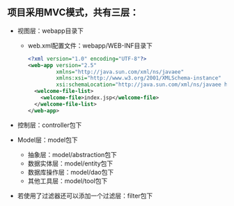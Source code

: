 ## 项目采用MVC模式，共有三层：

- 视图层：webapp目录下

  - web.xml配置文件：webapp/WEB-INF目录下

    ```xml
    <?xml version="1.0" encoding="UTF-8"?>
    <web-app version="2.5"
             xmlns="http://java.sun.com/xml/ns/javaee"
             xmlns:xsi="http://www.w3.org/2001/XMLSchema-instance"
             xsi:schemaLocation="http://java.sun.com/xml/ns/javaee http://java.sun.com/xml/ns/j2ee/web-app_2_5.xsd">
      <welcome-file-list>
        <welcome-file>index.jsp</welcome-file>
      </welcome-file-list>
    </web-app>
    ```

- 控制层：controller包下

- Model层：model包下

  - 抽象层：model/abstraction包下
  - 数据实体层：model/entity包下
  - 数据库操作层：model/dao包下
  - 其他工具层：model/tool包下

- 若使用了过滤器还可以添加一个过滤层：filter包下

